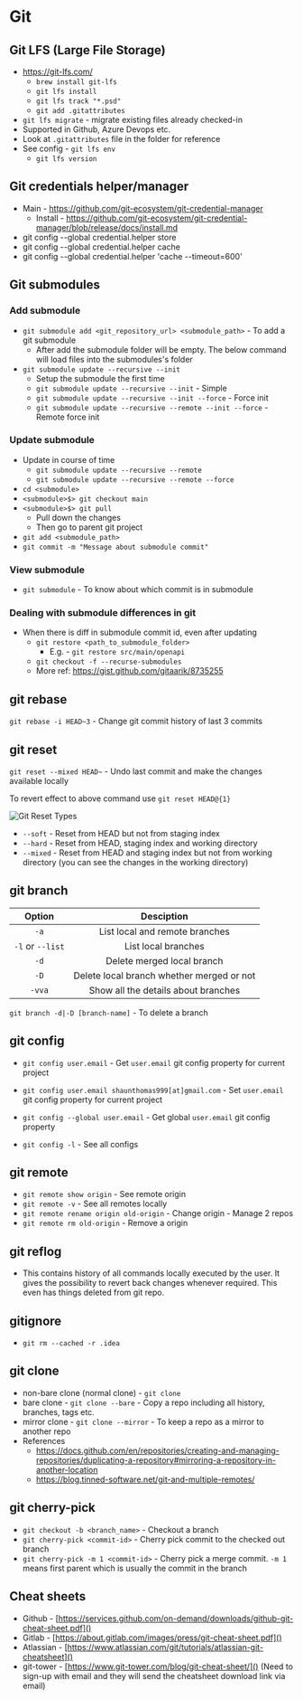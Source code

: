 # Git

## Git LFS (Large File Storage)
* https://git-lfs.com/
  * `brew install git-lfs`
  * `git lfs install`
  * `git lfs track "*.psd"`
  * `git add .gitattributes`
 * `git lfs migrate` - migrate existing files already checked-in
 * Supported in Github, Azure Devops etc.
 * Look at `.gitattributes` file in the folder for reference
 * See config - `git lfs env`
   * `git lfs version`
## Git credentials helper/manager

* Main - https://github.com/git-ecosystem/git-credential-manager
  * Install - https://github.com/git-ecosystem/git-credential-manager/blob/release/docs/install.md
* git config --global credential.helper store
* git config --global credential.helper cache
* git config --global credential.helper 'cache --timeout=600'

## Git submodules

### Add submodule
* `git submodule add <git_repository_url> <submodule_path>` - To add a git submodule
  - After add the submodule folder will be empty. The below command will load files into the submodules's folder
* `git submodule update --recursive --init`
  - Setup the submodule the first time
  - `git submodule update --recursive --init` - Simple
  - `git submodule update --recursive --init --force` - Force init
  - `git submodule update --recursive --remote --init --force` - Remote force init

### Update submodule
* Update in course of time
  * `git submodule update --recursive --remote`
  * `git submodule update --recursive --remote --force`
* `cd <submodule>`
* `<submodule>$> git checkout main`
* `<submodule>$> git pull`
    - Pull down the changes
    - Then go to parent git project
* `git add <submodule_path>`
* `git commit -m "Message about submodule commit"`

### View submodule
* `git submodule` - To know about which commit is in submodule
  
### Dealing with submodule differences in git
* When there is diff in submodule commit id, even after updating
  * `git restore <path_to_submodule_folder>`
    * E.g. - `git restore src/main/openapi`
  * `git checkout -f --recurse-submodules`
  * More ref: https://gist.github.com/gitaarik/8735255

## git rebase

`git rebase -i HEAD~3` - Change git commit history of last 3 commits

## git reset

`git reset --mixed HEAD~` - Undo last commit and make the changes available locally

To revert effect to above command use `git reset HEAD@{1}`

![Git Reset Types](https://itknowledgeexchange.techtarget.com/coffee-talk/files/2023/08/git-reset.png)

* `--soft` - Reset from HEAD but not from staging index
* `--hard` - Reset from HEAD, staging index and working directory
* `--mixed` - Reset from HEAD and staging index but not from working directory (you can see the changes in the working directory)

## git branch

| Option | Desciption |
|:---:|:---:|
| `-a` | List local and remote branches |
| `-l` or `--list` | List local branches |
| `-d` | Delete merged local branch |
| `-D` | Delete local branch whether merged or not |
| `-vva` | Show all the details about branches |

`git branch -d|-D [branch-name]` - To delete a branch

## git config

* `git config user.email` - Get `user.email` git config property for current project
* `git config user.email shaunthomas999[at]gmail.com` - Set `user.email` git config property for current project
* `git config --global user.email` - Get global `user.email` git config property

* `git config -l` - See all configs

## git remote

* `git remote show origin` - See remote origin
* `git remote -v` - See all remotes locally
* `git remote rename origin old-origin` - Change origin - Manage 2 repos
* `git remote rm old-origin` - Remove a origin

## git reflog

* This contains history of all commands locally executed by the user. It gives the possibility to revert back changes whenever required. This even has things deleted from git repo.

## gitignore

* `git rm --cached -r .idea`

## git clone

* non-bare clone (normal clone) - `git clone`
* bare clone - `git clone --bare` - Copy a repo including all history, branches, tags etc.
* mirror clone - `git clone --mirror` - To keep a repo as a mirror to another repo
* References
  * https://docs.github.com/en/repositories/creating-and-managing-repositories/duplicating-a-repository#mirroring-a-repository-in-another-location
  * https://blog.tinned-software.net/git-and-multiple-remotes/

## git cherry-pick

* `git checkout -b <branch_name>` - Checkout a branch
* `git cherry-pick <commit-id>` - Cherry pick commit to the checked out branch
* `git cherry-pick -m 1 <commit-id>` - Cherry pick a merge commit. `-m 1` means first parent which is usually the commit in the branch

## Cheat sheets

* Github - [https://services.github.com/on-demand/downloads/github-git-cheat-sheet.pdf]()
* Gitlab - [https://about.gitlab.com/images/press/git-cheat-sheet.pdf]()
* Atlassian - [https://www.atlassian.com/git/tutorials/atlassian-git-cheatsheet]()
* git-tower -  [https://www.git-tower.com/blog/git-cheat-sheet/]() (Need to sign-up with email and they will send the cheatsheet download link via email)
